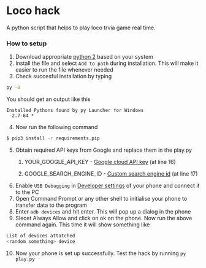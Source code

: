 # Loco hack
A python script that helps to play loco trvia game real time.
### How to setup

1. Download appropriate [python 2](https://www.python.org/downloads/) based on your system
2. Install the file and select `Add to path`  during installation. This will make it easier to run the file whenever needed
3. Check succesful installation by typing
```sh
py -0
```
You should get an output like this
```
Installed Pythons found by py Launcher for Windows
 -2.7-64 *
```
4. Now run the following command
```sh
$ pip3 install -r requirements.pip
```
5. Obtain required API keys from Google and replace them in the play.py
    1.  YOUR_GOOGLE_API_KEY - [Google cloud API key](https://support.google.com/cloud/answer/6158862?hl=en) (at line 16)

    2. GOOGLE_SEARCH_ENGINE_ID - [Custom search engine id](https://support.google.com/customsearch/answer/2630963?hl=en) (at line 17)
6. Enable `USB Debugging` in [Developer settings](https://www.digitaltrends.com/mobile/how-to-get-developer-options-on-android/) of your phone and connect it to the PC
7. Open Command Prompt or any other shell to initialise your phone to transfer data to the program
8. Enter `adb devices` and hit enter. This will pop up a dialog in the phone
9. Slecet Always Allow and click on ok on the phone. Now run the above command again.
This time it will show something like
```sh
List of devices attatched
<random something> device
```
10. Now your phone is set up successfully. Test the hack by running `py play.py`
